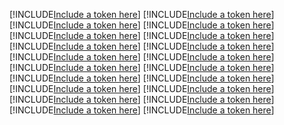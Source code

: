 [!INCLUDE[Include a token here](refs1522474817423/r1.md)]
[!INCLUDE[Include a token here](refs1522474817423/r2.md)]
[!INCLUDE[Include a token here](refs1522474817423/r3.md)]
[!INCLUDE[Include a token here](refs1522474817423/r4.md)]
[!INCLUDE[Include a token here](refs1522474817423/r5.md)]
[!INCLUDE[Include a token here](refs1522474817423/r6.md)]
[!INCLUDE[Include a token here](refs1522474817423/r7.md)]
[!INCLUDE[Include a token here](refs1522474817423/r8.md)]
[!INCLUDE[Include a token here](refs1522474817423/r9.md)]
[!INCLUDE[Include a token here](refs1522474817423/r10.md)]
[!INCLUDE[Include a token here](refs1522474817423/r11.md)]
[!INCLUDE[Include a token here](refs1522474817423/r12.md)]
[!INCLUDE[Include a token here](refs1522474817423/r13.md)]
[!INCLUDE[Include a token here](refs1522474817423/r14.md)]
[!INCLUDE[Include a token here](refs1522474817423/r15.md)]
[!INCLUDE[Include a token here](refs1522474817423/r16.md)]
[!INCLUDE[Include a token here](refs1522474817423/r17.md)]
[!INCLUDE[Include a token here](refs1522474817423/r18.md)]
[!INCLUDE[Include a token here](refs1522474817423/r19.md)]
[!INCLUDE[Include a token here](refs1522474817423/r20.md)]